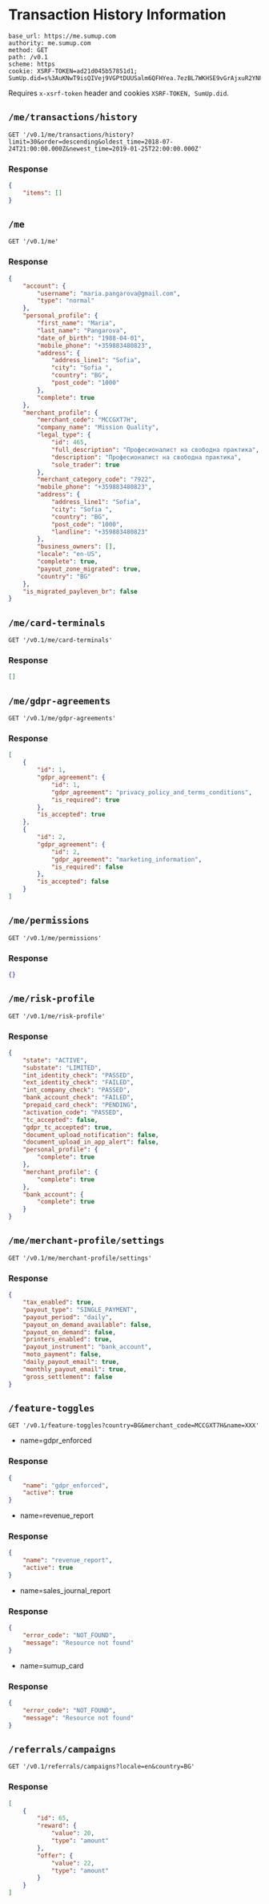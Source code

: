 # Transaction History Information

```
base_url: https://me.sumup.com
authority: me.sumup.com
method: GET
path: /v0.1
scheme: https
cookie: XSRF-TOKEN=ad21d045b57851d1; SumUp.did=s%3AuKNwT9isQIVej9VGPtDUUSalm6QFHYea.7ezBL7WKHSE9vGrAjxuR2YNPHy6TQrTBEGzClMbVeLM
```

Requires `x-xsrf-token` header and cookies `XSRF-TOKEN, SumUp.did`.

## `/me/transactions/history`
```HTTP
GET '/v0.1/me/transactions/history?limit=30&order=descending&oldest_time=2018-07-24T21:00:00.000Z&newest_time=2019-01-25T22:00:00.000Z'
```

### Response
```JSON
{
    "items": []
}
```


## `/me`
```HTTP
GET '/v0.1/me'
```

### Response
```JSON
{
    "account": {
        "username": "maria.pangarova@gmail.com",
        "type": "normal"
    },
    "personal_profile": {
        "first_name": "Maria",
        "last_name": "Pangarova",
        "date_of_birth": "1988-04-01",
        "mobile_phone": "+359883480823",
        "address": {
            "address_line1": "Sofia",
            "city": "Sofia ",
            "country": "BG",
            "post_code": "1000"
        },
        "complete": true
    },
    "merchant_profile": {
        "merchant_code": "MCCGXT7H",
        "company_name": "Mission Quality",
        "legal_type": {
            "id": 465,
            "full_description": "Професионалист на свободна практика",
            "description": "Професионалист на свободна практика",
            "sole_trader": true
        },
        "merchant_category_code": "7922",
        "mobile_phone": "+359883480823",
        "address": {
            "address_line1": "Sofia",
            "city": "Sofia ",
            "country": "BG",
            "post_code": "1000",
            "landline": "+359883480823"
        },
        "business_owners": [],
        "locale": "en-US",
        "complete": true,
        "payout_zone_migrated": true,
        "country": "BG"
    },
    "is_migrated_payleven_br": false
}
```


## `/me/card-terminals`
```HTTP
GET '/v0.1/me/card-terminals'
```

### Response
```JSON
[]
```


## `/me/gdpr-agreements`
```HTTP
GET '/v0.1/me/gdpr-agreements'
```

### Response
```JSON
[
    {
        "id": 1,
        "gdpr_agreement": {
            "id": 1,
            "gdpr_agreement": "privacy_policy_and_terms_conditions",
            "is_required": true
        },
        "is_accepted": true
    },
    {
        "id": 2,
        "gdpr_agreement": {
            "id": 2,
            "gdpr_agreement": "marketing_information",
            "is_required": false
        },
        "is_accepted": false
    }
]
```


## `/me/permissions`
```HTTP
GET '/v0.1/me/permissions'
```

### Response
```JSON
{}
```


## `/me/risk-profile`
```HTTP
GET '/v0.1/me/risk-profile'
```

### Response
```JSON
{
    "state": "ACTIVE",
    "substate": "LIMITED",
    "int_identity_check": "PASSED",
    "ext_identity_check": "FAILED",
    "int_company_check": "PASSED",
    "bank_account_check": "FAILED",
    "prepaid_card_check": "PENDING",
    "activation_code": "PASSED",
    "tc_accepted": false,
    "gdpr_tc_accepted": true,
    "document_upload_notification": false,
    "document_upload_in_app_alert": false,
    "personal_profile": {
        "complete": true
    },
    "merchant_profile": {
        "complete": true
    },
    "bank_account": {
        "complete": true
    }
}
```


## `/me/merchant-profile/settings`
```HTTP
GET '/v0.1/me/merchant-profile/settings'
```

### Response
```JSON
{
    "tax_enabled": true,
    "payout_type": "SINGLE_PAYMENT",
    "payout_period": "daily",
    "payout_on_demand_available": false,
    "payout_on_demand": false,
    "printers_enabled": true,
    "payout_instrument": "bank_account",
    "moto_payment": false,
    "daily_payout_email": true,
    "monthly_payout_email": true,
    "gross_settlement": false
}
```


## `/feature-toggles`
```HTTP
GET '/v0.1/feature-toggles?country=BG&merchant_code=MCCGXT7H&name=XXX'
```
- name=gdpr_enforced
### Response
```JSON
{
    "name": "gdpr_enforced",
    "active": true
}
```

- name=revenue_report
### Response
```JSON
{
    "name": "revenue_report",
    "active": true
}
```

- name=sales_journal_report
### Response
```JSON
{
    "error_code": "NOT_FOUND",
    "message": "Resource not found"
}
```

- name=sumup_card
### Response
```JSON
{
    "error_code": "NOT_FOUND",
    "message": "Resource not found"
}
```



## `/referrals/campaigns`
```HTTP
GET '/v0.1/referrals/campaigns?locale=en&country=BG'
```

### Response
```JSON
[
    {
        "id": 65,
        "reward": {
            "value": 20,
            "type": "amount"
        },
        "offer": {
            "value": 22,
            "type": "amount"
        }
    }
]
```